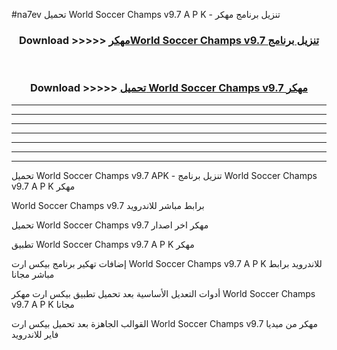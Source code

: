 #na7ev تحميل World Soccer Champs v9.7 A P K - تنزيل برنامج مهكر



<div align="center">
<h3>Download >>>>> <a href="https://runaway1.web.app/?sq=World Soccer Champs v9.7">مهكرWorld Soccer Champs v9.7 تنزيل برنامج</a></h3><br>

<h3>Download >>>>> <a href="https://runaway1.web.app/?sq=World Soccer Champs v9.7">تحميل World Soccer Champs v9.7 مهكر</a></h3>
</div>


----------------------------------------------------------

----------------------------------------------------------

----------------------------------------------------------

----------------------------------------------------------

----------------------------------------------------------

----------------------------------------------------------

----------------------------------------------------------

تحميل World Soccer Champs v9.7 APK - تنزيل برنامج World Soccer Champs v9.7 A P K مهكر

World Soccer Champs v9.7 برابط مباشر للاندرويد

تحميل World Soccer Champs v9.7 مهكر اخر اصدار

تطبيق World Soccer Champs v9.7 A P K مهكر

إضافات تهكير برنامج بيكس ارت World Soccer Champs v9.7 A P K للاندرويد برابط مباشر مجانا

أدوات التعديل الأساسية بعد تحميل تطبيق بيكس ارت مهكر World Soccer Champs v9.7 A P K مجانا

القوالب الجاهزة بعد تحميل بيكس ارت World Soccer Champs v9.7 مهكر من ميديا فاير للاندرويد


